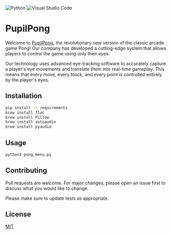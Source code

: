 ![Python](https://img.shields.io/badge/python-3670A0?style=for-the-badge&logo=python&logoColor=ffdd54) ![Visual Studio Code](https://img.shields.io/badge/Visual%20Studio%20Code-0078d7.svg?style=for-the-badge&logo=visual-studio-code&logoColor=white)
# PupilPong

Welcome to [PupilPong](http://pupilpong.tech/), the revolutionary new version of the classic arcade game Pong! Our company has developed a cutting-edge system that allows players to control the game using only their eyes.

Our technology uses advanced eye-tracking software to accurately capture a player's eye movements and translate them into real-time gameplay. This means that every move, every block, and every point is controlled entirely by the player's eyes.

## Installation


```bash
pip install -r requirements
brew install flac
brew install Pillow
brew install autoaudio
brew install pyaudio
```

## Usage

```bash
python3 pong_menu.py
```

## Contributing

Pull requests are welcome. For major changes, please open an issue first
to discuss what you would like to change.

Please make sure to update tests as appropriate.

## License

[MIT](https://choosealicense.com/licenses/mit/)

